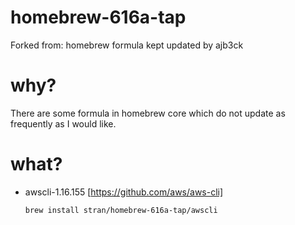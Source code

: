 # homebrew-616a-tap

Forked from: homebrew formula kept updated by ajb3ck

# why?

There are some formula in homebrew core which do not update as frequently as I would like.

# what?

- awscli-1.16.155 [https://github.com/aws/aws-cli]

  `brew install stran/homebrew-616a-tap/awscli`

